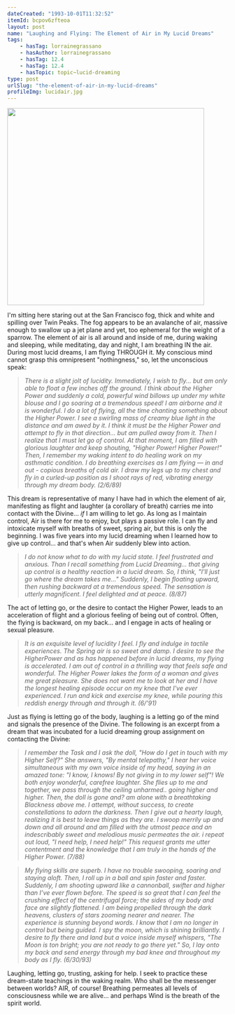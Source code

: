 ```yaml
---
dateCreated: "1993-10-01T11:32:52"
itemId: bcpov6zfteoa
layout: post
name: "Laughing and Flying: The Element of Air in My Lucid Dreams"
tags:
    - hasTag: lorrainegrassano
    - hasAuthor: lorrainegrassano
    - hasTag: 12.4
    - hasTag: 12.4
    - hasTopic: topic~lucid-dreaming
type: post
urlSlug: "the-element-of-air-in-my-lucid-dreams"
profileImg: lucidair.jpg
---
```


<img src="../images/lucidair.jpg" style="width:450px; margin: auto">

I'm sitting here staring out at the San Francisco fog, thick and white and spilling over Twin Peaks. The fog appears to be an avalanche of air, massive enough to swallow up a jet plane and yet, too ephemeral for the weight of a sparrow. The element of air is all around and inside of me, during waking and sleeping, while meditating, day and night, I am breathing IN the air. During most lucid dreams, I am flying THROUGH it. My conscious mind cannot grasp this omnipresent "nothingness," so, let the unconscious speak:

> _There is a slight jolt of lucidity. Immediately, I wish to fly... but am only able to float a few inches off the ground. I think about the Higher Power and suddenly a cold, powerful wind billows up under my white blouse and I go soaring at a tremendous speed! I am airborne and it is wonderful. I do a lot of flying, all the time chanting something about the Higher Power. I see a swirling mass of creamy blue light in the distance and am awed by it. I think it must be the Higher Power and attempt to fly in that direction... but am pulled away from it. Then I realize that I must let go of control. At that moment, I am filled with glorious laughter and keep shouting, "Higher Power! Higher Power!" Then, I remember my waking intent to do healing work on my asthmatic condition. I do breathing exercises as I am flying — in and out - copious breaths of cold air. I draw my legs up to my chest and fly in a curled-up position as I shoot rays of red, vibrating energy through my dream body. (2/6/89)_

This dream is representative of many I have had in which the element of air, manifesting as flight and laughter (a corollary of breath) carries me into contact with the Divine... _if_ I am willing to let go. As long as I maintain control, Air is there for me to enjoy, but plays a passive role. I can fly and intoxicate myself with breaths of sweet, spring air, but this is only the beginning. I was five years into my lucid dreaming when I learned how to give up control... and that's when Air suddenly blew into action.

> _I do not know what to do with my lucid state. I feel frustrated and anxious. Than I recall something from Lucid Dreaming... that giving up control is a healthy reaction in a lucid dream. So, I think, "I'll just go where the dream takes me..." Suddenly, I begin floating upward, then rushing backward at a tremendous speed. The sensation is utterly magnificent. I feel delighted and at peace. (8/87)_

The act of letting go, or the desire to contact the Higher Power, leads to an acceleration of flight and a glorious feeling of being out of control. Often, the flying is backward, on my back... and I engage in acts of healing or sexual pleasure.

> _It is an exquisite level of lucidity I feel. I fly and indulge in tactile experiences. The Spring air is so sweet and damp. I desire to see the HigherPower and as has happened before in lucid dreams, my flying is accelerated. I am out of control in a thrilling way that feels safe and wonderful. The Higher Power lakes the form of a woman and gives me great pleasure. She does not want me to look at her and I have the longest healing episode occur on my knee that I've ever experienced. I run and kick and exercise my knee, while pouring this reddish energy through and through it. (6/'91)_

Just as flying is letting go of the body, laughing is a letting go of the mind and signals the presence of the Divine. The following is an excerpt from a dream that was incubated for a lucid dreaming group assignment on contacting the Divine:

> _I remember the Task and I ask the doll, "How do I get in touch with my Higher Self?" She answers, "By mental telepathy," I hear her voice simultaneous with my own voice inside of my head, saying in an amazed tone: "I know, I knows! By not giving in to my lower self"! We both enjoy wonderful, carefree laughter. She flies up to me and together, we pass through the ceiling unharmed.. going higher and higher. Then, the doll is gone and? am alone with a breathtaking Blackness above me. I attempt, without success, to create constellations to adorn the darkness. Then I give out a hearty laugh, realizing it is best to leave things as they are. I swoop merrily up and down and all around and am filled with the utmost peace and an indescribably sweet and melodious music permeates the air. i repeat out loud, "I need help, I need help!" This request grants me utter contentment and the knowledge that I am truly in the hands of the Higher Power. (7/88)_

> _My flying skills are superb. I have no trouble swooping, soaring and staying aloft. Then, I roll up in a ball and spin faster and faster. Suddenly, I am shooting upward like a cannonball, swifter and higher than I’ve ever flown before. The speed is so great that I can feel the crushing effect of the centrifugal force; the sides of my body and face are slightly flattened. I am being propelled through the dark heavens, clusters of stars zooming nearer and nearer. The experience is stunning beyond words. I know that I am no longer in control but being guided. I spy the moon, which is shining brilliantly. I desire to fly there and land but a voice inside myself whispers, "The Moon is ton bright; you are not ready to go there yet." So, I lay onto my back and send energy through my bad knee and throughout my body as I fly. (6/30/93)_

Laughing, letting go, trusting, asking for help. I seek to practice these dream-state teachings in the waking realm. Who shall be the messenger between worlds? AIR, of course! Breathing permeates all levels of consciousness while we are alive... and perhaps Wind is the breath of the spirit world.
